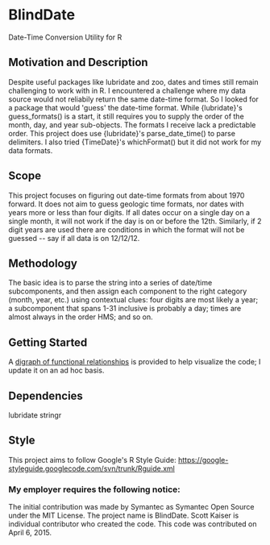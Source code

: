 # BlindDate
Date-Time Conversion Utility for R

## Motivation and Description
Despite useful packages like lubridate and zoo, dates and times still remain challenging to work with in R.
I encountered a challenge where my data source would not reliabily return the same date-time format.
So I looked for a package that would 'guess' the date-time format.
While {lubridate}'s guess_formats() is a start, it still requires you to supply the order of the month, day, and year sub-objects.
The formats I receive lack a predictable order. This project does use {lubridate}'s parse_date_time() to parse delimiters.
I also tried {TimeDate}'s whichFormat() but it did not work for my data formats.

## Scope
This project focuses on figuring out date-time formats from about 1970 forward.
It does not aim to guess geologic time formats, nor dates with years more or less than four digits.
If all dates occur on a single day on a single month, it will not work if the day is on or before the 12th.
Similarly, if 2 digit years are used there are conditions in which the format will not be guessed -- say if all data is on 12/12/12.

## Methodology
The basic idea is to parse the string into a series of date/time subcomponents,
and then assign each component to the right category (month, year, etc.)
using contextual clues: four digits are most likely a year;
a subcomponent that spans 1-31 inclusive is probably a day;
times are almost always in the order HMS; and so on.

## Getting Started
A [digraph of functional relationships](https://github.com/sckaiser/BlindDate/blob/master/Digraph_functions.png) is provided to help visualize the code; I update it on an ad hoc basis.

## Dependencies
lubridate
stringr

## Style
This project aims to follow Google's R Style Guide:
https://google-styleguide.googlecode.com/svn/trunk/Rguide.xml


### My employer requires the following notice:
The initial contribution was made by Symantec as Symantec Open Source under the MIT License.
The project name is BlindDate.
Scott Kaiser is individual contributor who created the code.
This code was contributed on April 6, 2015.
